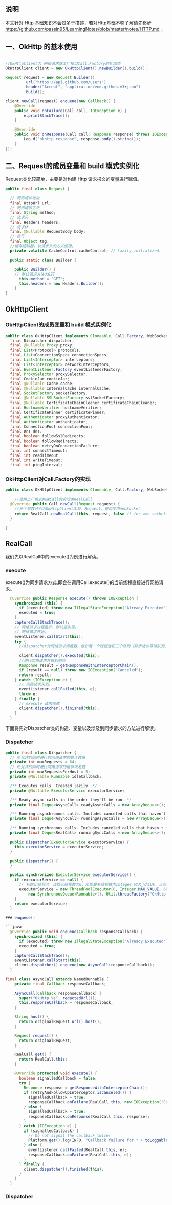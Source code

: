 


## 说明
本文针对 Http 基础知识不会过多于描述，若对Http基础不够了解请先移步 https://github.com/passin95/LearningNotes/blob/master/notes/HTTP.md 。

## 一、OkHttp 的基本使用

```java 

//OkHttpClient为 网络请求器工厂接口Call.Factory的实现类
OkHttpClient client = new OkHttpClient().newBuilder().build();

Request request = new Request.Builder()
        .url("https://api.github.com/users")
        .header("Accept", "application/vnd.github.v3+json")
        .build();

client.newCall(request).enqueue(new Callback() {
    @Override
    public void onFailure(Call call, IOException e) {
        e.printStackTrace();
    }

    @Override
    public void onResponse(Call call, Response response) throws IOException {
        Log.d("okhttp response", response.body().string());
    }
});
```

## 二、Request的成员变量和 build 模式实例化

Request类比较简单，主要是对构建 Http 请求报文的变量进行赋值。

```java
public final class Request {

  // 网络请求地址
  final HttpUrl url;
  // 网络请求方法
  final String method;
  // 请求头
  final Headers headers;
  // 请求体
  final @Nullable RequestBody body;
  // 标签
  final Object tag;
  //缓存控制器，以请求头的方式使用。
  private volatile CacheControl cacheControl; // Lazily initialized.

  public static class Builder {

    public Builder() {
    // 默认请求方法为GET
      this.method = "GET";
      this.headers = new Headers.Builder();
    }
}
```



## OkHttpClient

### OkHttpClient的成员变量和 build 模式实例化
```java
public class OkHttpClient implements Cloneable, Call.Factory, WebSocket.Factory {
  final Dispatcher dispatcher;
  final @Nullable Proxy proxy;
  final List<Protocol> protocols;
  final List<ConnectionSpec> connectionSpecs;
  final List<Interceptor> interceptors;
  final List<Interceptor> networkInterceptors;
  final EventListener.Factory eventListenerFactory;
  final ProxySelector proxySelector;
  final CookieJar cookieJar;
  final @Nullable Cache cache;
  final @Nullable InternalCache internalCache;
  final SocketFactory socketFactory;
  final @Nullable SSLSocketFactory sslSocketFactory;
  final @Nullable CertificateChainCleaner certificateChainCleaner;
  final HostnameVerifier hostnameVerifier;
  final CertificatePinner certificatePinner;
  final Authenticator proxyAuthenticator;
  final Authenticator authenticator;
  final ConnectionPool connectionPool;
  final Dns dns;
  final boolean followSslRedirects;
  final boolean followRedirects;
  final boolean retryOnConnectionFailure;
  final int connectTimeout;
  final int readTimeout;
  final int writeTimeout;
  final int pingInterval;
```

### OkHttpClient对Call.Factory的实现

```java
public class OkHttpClient implements Cloneable, Call.Factory, WebSocket.Factory{

    //使用工厂模式构建Call的实现类RealCall
  @Override public Call newCall(Request request) {
    //三个参数分别为OkHttpClient本身，Request，是否使用WebSocket
    return RealCall.newRealCall(this, request, false /* for web socket */);
  }

}
```
## RealCall

我们先以RealCall中的execute()为例进行解读。

### execute

execute()为同步请求方式,即会在调用Call.execute()的当前线程直接进行网络请求。

```java
  @Override public Response execute() throws IOException {
    synchronized (this) {
      if (executed) throw new IllegalStateException("Already Executed");
      executed = true;
    }
    captureCallStackTrace();
    // 网络请求过程监听，默认空实现。
    // 网络请求开始。
    eventListener.callStart(this);
    try {
      //dispatcher为网络请求调度器，维护着一个线程池和三个队列（异步请求等待队列、异步请求进行时队列、同步请求队列）
      
      client.dispatcher().executed(this);
      //进行网络请求并得到响应
      Response result = getResponseWithInterceptorChain();
      if (result == null) throw new IOException("Canceled");
      return result;
    } catch (IOException e) {
      // 网络请求失败。
      eventListener.callFailed(this, e);
      throw e;
    } finally {
      // execute 请求完成
      client.dispatcher().finished(this);
    }
  }
```
下面将先对Dispatcher类的构造、变量以及涉及到同步请求的方法进行解读。

### Dispatcher

```java
public final class Dispatcher {
  // 所允许的同时进行的网络请求的最大数量
  private int maxRequests = 64;
  // 所允许的同时进行网络请求的最多域名数
  private int maxRequestsPerHost = 5;
  private @Nullable Runnable idleCallback;

  /** Executes calls. Created lazily. */
  private @Nullable ExecutorService executorService;

  /** Ready async calls in the order they'll be run. */
  private final Deque<AsyncCall> readyAsyncCalls = new ArrayDeque<>();

  /** Running asynchronous calls. Includes canceled calls that haven't finished yet. */
  private final Deque<AsyncCall> runningAsyncCalls = new ArrayDeque<>();

  /** Running synchronous calls. Includes canceled calls that haven't finished yet. */
  private final Deque<RealCall> runningSyncCalls = new ArrayDeque<>();

  public Dispatcher(ExecutorService executorService) {
    this.executorService = executorService;
  }

  public Dispatcher() {
  }

  public synchronized ExecutorService executorService() {
    if (executorService == null) {
      // 初始化线程池，该默认线程数为0，所能最多线程数为Integer.MAX_VALUE，当空闲线程超过60秒没有新任务时销毁回收。
      executorService = new ThreadPoolExecutor(0, Integer.MAX_VALUE, 60, TimeUnit.SECONDS,
          new SynchronousQueue<Runnable>(), Util.threadFactory("OkHttp Dispatcher", false));
    }
    return executorService;
  }

### enqueue()

```java
  @Override public void enqueue(Callback responseCallback) {
    synchronized (this) {
      if (executed) throw new IllegalStateException("Already Executed");
      executed = true;
    }
    captureCallStackTrace();
    eventListener.callStart(this);
    client.dispatcher().enqueue(new AsyncCall(responseCallback));
  }
```

```java
final class AsyncCall extends NamedRunnable {
    private final Callback responseCallback;

    AsyncCall(Callback responseCallback) {
      super("OkHttp %s", redactedUrl());
      this.responseCallback = responseCallback;
    }

    String host() {
      return originalRequest.url().host();
    }

    Request request() {
      return originalRequest;
    }

    RealCall get() {
      return RealCall.this;
    }

    @Override protected void execute() {
      boolean signalledCallback = false;
      try {
        Response response = getResponseWithInterceptorChain();
        if (retryAndFollowUpInterceptor.isCanceled()) {
          signalledCallback = true;
          responseCallback.onFailure(RealCall.this, new IOException("Canceled"));
        } else {
          signalledCallback = true;
          responseCallback.onResponse(RealCall.this, response);
        }
      } catch (IOException e) {
        if (signalledCallback) {
          // Do not signal the callback twice!
          Platform.get().log(INFO, "Callback failure for " + toLoggableString(), e);
        } else {
          eventListener.callFailed(RealCall.this, e);
          responseCallback.onFailure(RealCall.this, e);
        }
      } finally {
        client.dispatcher().finished(this);
      }
    }
  }
```


### Dispatcher